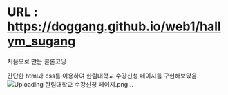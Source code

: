 # URL : https://doggang.github.io/web1/hallym_sugang

처음으로 만든 클론코딩

간단한 html과 css를 이용하여 한림대학교 수강신청 페이지를 구현해보았음.
![Uploading 한림대학교 수강신청 페이지.png…]()
